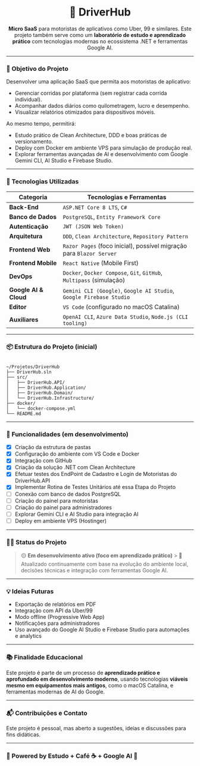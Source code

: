 <h1 align="center">🚗 DriverHub</h1>

<p align="center">
  <strong>Micro SaaS</strong> para motoristas de aplicativos como Uber, 99 e similares.  
  Este projeto também serve como um <strong>laboratório de estudo e aprendizado prático</strong> com tecnologias modernas no ecossistema .NET e ferramentas Google AI.
</p>

---

### 🧭 Objetivo do Projeto

Desenvolver uma aplicação SaaS que permita aos motoristas de aplicativo:
- Gerenciar corridas por plataforma (sem registrar cada corrida individual).
- Acompanhar dados diários como quilometragem, lucro e desempenho.
- Visualizar relatórios otimizados para dispositivos móveis.

Ao mesmo tempo, permitirá:
- Estudo prático de Clean Architecture, DDD e boas práticas de versionamento.
- Deploy com Docker em ambiente VPS para simulação de produção real.
- Explorar ferramentas avançadas de AI e desenvolvimento com Google Gemini CLI, AI Studio e Firebase Studio.

---

### 🧰 Tecnologias Utilizadas

| Categoria                | Tecnologias e Ferramentas                                  |
|-------------------------|------------------------------------------------------------|
| **Back-End** | `ASP.NET Core 8 LTS`, `C#`                                 |
| **Banco de Dados** | `PostgreSQL`, `Entity Framework Core`                      |
| **Autenticação** | `JWT (JSON Web Token)`                                     |
| **Arquitetura** | `DDD`, `Clean Architecture`, `Repository Pattern`          |
| **Frontend Web** | `Razor Pages` (foco inicial), possível migração para `Blazor Server` |
| **Frontend Mobile** | `React Native` (Mobile First)                              |
| **DevOps** | `Docker`, `Docker Compose`, `Git`, `GitHub`, `Multipass` (simulação) |
| **Google AI & Cloud** | `Gemini CLI (Google)`, `Google AI Studio`, `Google Firebase Studio` |
| **Editor** | `VS Code` (configurado no macOS Catalina)                  |
| **Auxiliares** | `OpenAI CLI`, `Azure Data Studio`, `Node.js (CLI tooling)` |

---

### 📦 Estrutura do Projeto (inicial)

<pre><code>
~/Projetos/DriverHub
├── DriverHub.sln
├── src/
│   ├── DriverHub.API/
│   ├── DriverHub.Application/
│   ├── DriverHub.Domain/
│   └── DriverHub.Infrastructure/
├── docker/
│   └── docker-compose.yml
└── README.md
</code></pre>

---

### 🚀 Funcionalidades (em desenvolvimento)

- [x] Criação da estrutura de pastas
- [x] Configuração do ambiente com VS Code e Docker
- [x] Integração com GitHub
- [x] Criação da solução .NET com Clean Architecture
- [x] Efetuar testes dos EndPoint de Cadastro e Login de Motoristas do DriverHub.API
- [x] Implementar Rotina de Testes Unitários até essa Etapa do Projeto
- [ ] Conexão com banco de dados PostgreSQL
- [ ] Criação do painel para motoristas
- [ ] Criação do painel para administradores
- [ ] Explorar Gemini CLI e AI Studio para integração AI
- [ ] Deploy em ambiente VPS (Hostinger)

---

### 👨‍💻 Status do Projeto

> 🟡 **Em desenvolvimento ativo (foco em aprendizado prático)** > 🔄 Atualizado continuamente com base na evolução do ambiente local, decisões técnicas e integração com ferramentas Google AI.

---

### 💡 Ideias Futuras

- Exportação de relatórios em PDF
- Integração com API da Uber/99
- Modo offline (Progressive Web App)
- Notificações para administradores
- Uso avançado do Google AI Studio e Firebase Studio para automações e analytics

---

### 📚 Finalidade Educacional

Este projeto é parte de um processo de **aprendizado prático e aprofundado em desenvolvimento moderno**, usando tecnologias **viáveis mesmo em equipamentos mais antigos**, como o macOS Catalina, e ferramentas modernas de AI do Google.

---

### 📬 Contribuições e Contato

Este projeto é pessoal, mas aberto a sugestões, ideias e discussões para fins didáticas.

---

### 🧠 Powered by Estudo + Café ☕ + Google AI 🚀